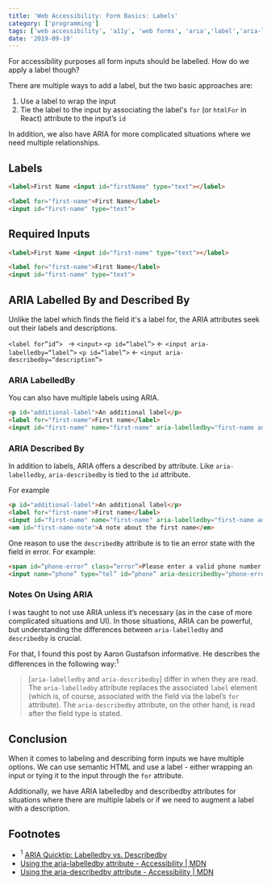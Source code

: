 ```yaml
---
title: 'Web Accessibility: Form Basics: Labels'
category: ['programming']
tags: ['web accessibility', 'a11y', 'web forms', 'aria','label','aria-labelledby','aria-describedby']
date: '2019-09-19'
---
```


For accessibility purposes all form inputs should be labelled. How do we apply a label though?

There are multiple ways to add a label, but the two basic approaches are:
1. Use a label to wrap the input
2. Tie the label to the input by associating the label's `for` (or `htmlFor` in React) attribute to the input’s  `id`

In addition, we also have ARIA for more complicated situations where we need multiple relationships.

## Labels
```html
<label>First Name <input id="firstName" type="text"></label>
```

```html
<label for="first-name">First Name</label>
<input id="first-name" type="text">
```

## Required Inputs
```html
<label>First Name <input id="first-name" type="text"></label>
```

```html
<label for="first-name">First Name</label>
<input id="first-name" type="text">
```


## ARIA Labelled By and Described By
Unlike the label which finds the field it's a label for, the ARIA attributes seek out their labels and descriptions.

`<label for”id”> ` -> `<input>`
`<p id=“label”>` <- `<input aria-labelledby=“label”>`
`<p id=“label”>` <- `<input aria-describedby=“description”>`


### ARIA LabelledBy
You can also have multiple labels using ARIA.
```html
<p id="additional-label">An additional label</p>
<label for="first-name">First name</label>
<input id="first-name" name="first-name" aria-labelledby="first-name additional-label">
```

### ARIA Described By
In addition to labels, ARIA offers a described by attribute. Like `aria-labelledby`, `aria-describedby` is tied to the `id` attribute.

For example
```html
<p id="additional-label">An additional label</p>
<label for="first-name">First name</label>
<input id="first-name" name="first-name" aria-labelledby="first-name additional-label" aria-describedby="first-name-note">
<em id="first-name-note">A note about the first name</em>
```

One reason to use the `describedBy` attribute is to tie an error state with the field _in_ error. For example:
```html
<span id=“phone-error” class=“error”>Please enter a valid phone number.</span>
<input name=“phone” type=“tel” id=“phone” aria-desicribedby="phone-error">
```

### Notes On Using ARIA

I was taught to not use ARIA unless it’s necessary (as in the case of more complicated situations and UI). In those situations, ARIA can be powerful, but understanding the differences between `aria-labelledby` and `describedby` is crucial.

For that, I found this post by Aaron Gustafson informative. He describes the differences in the following way:<sup>1</sup>

> [`aria-labelledby` and `aria-describedby`] differ in when they are read. The `aria-labelledby` attribute replaces the associated `label` element (which is, of course, associated with the field via the label’s `for` attribute). The `aria-describedby` attribute, on the other hand, is read after the field type is stated.

## Conclusion
When it comes to labeling and describing form inputs we have multiple options.
We can use semantic HTML and use a label - either wrapping an input or tying it to the input through the `for` attribute.

Additionally, we have ARIA labelledby and describedby attributes for situations where there are multiple labels or if we need to augment a label with a description.

## Footnotes
* <sup>1</sup> [ARIA Quicktip: Labelledby vs. Describedby](https://codepen.io/aarongustafson/pen/dmuoe/)
* [Using the aria-labelledby attribute - Accessibility | MDN](https://developer.mozilla.org/en-US/docs/Web/Accessibility/ARIA/ARIA_Techniques/Using_the_aria-labelledby_attribute)
* [Using the aria-describedby attribute - Accessibility | MDN](https://developer.mozilla.org/en-US/docs/Web/Accessibility/ARIA/ARIA_Techniques/Using_the_aria-describedby_attribute)


